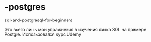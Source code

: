 # -postgres
sql-and-postgresql-for-beginners

Это всего лишь мои упражнения в изучения языка SQL на примере Postgre. Использовался курс Udemy
